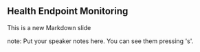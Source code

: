 ##  Health Endpoint Monitoring

This is a new Markdown slide

note:
    Put your speaker notes here.
    You can see them pressing 's'.
